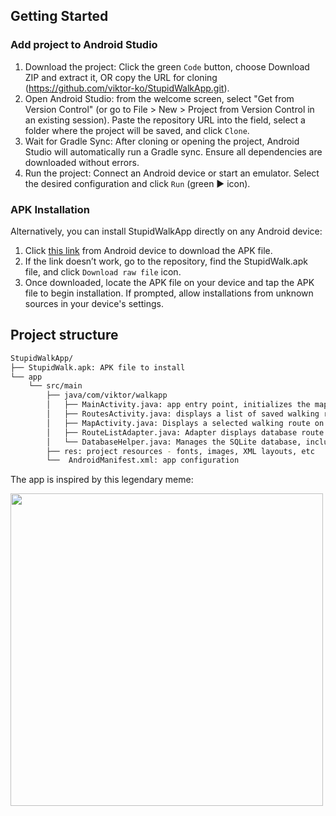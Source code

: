 
##  Getting Started

###  Add project to Android Studio 
1. Download the project: Click the green `Code` button, choose Download ZIP and extract it, OR copy the URL for cloning (https://github.com/viktor-ko/StupidWalkApp.git).
2. Open Android Studio: from the welcome screen, select "Get from Version Control" (or go to File > New > Project from Version Control in an existing session). Paste the repository URL into the field, select a folder where the project will be saved, and click `Clone`.
3. Wait for Gradle Sync: After cloning or opening the project, Android Studio will automatically run a Gradle sync. Ensure all dependencies are downloaded without errors.
4. Run the project: Connect an Android device or start an emulator. Select the desired configuration and click `Run` (green ▶️ icon).

###  APK Installation
Alternatively, you can install StupidWalkApp directly on any Android device:

1. Click [this link]( https://github.com/viktor-ko/StupidWalkApp/raw/refs/heads/main/StupidWalk.apk) from Android device to download the APK file.
2. If the link doesn’t work, go to the repository, find the StupidWalk.apk file, and click `Download raw file` icon.
3. Once downloaded, locate the APK file on your device and tap the APK file to begin installation. If prompted, allow installations from unknown sources in your device's settings.

## Project structure

```sh
StupidWalkApp/
├── StupidWalk.apk: APK file to install
└── app
    └── src/main
        ├── java/com/viktor/walkapp
        │   ├── MainActivity.java: app entry point, initializes the map and generates random walking routes
        │   ├── RoutesActivity.java: displays a list of saved walking routes. Users can click on a route to view it on the map
        │   ├── MapActivity.java: Displays a selected walking route on the map (navigator mode)
        │   ├── RouteListAdapter.java: Adapter displays database route information as a list view
        │   └── DatabaseHelper.java: Manages the SQLite database, including creating tables, inserting data, and updating addresses
        ├── res: project resources - fonts, images, XML layouts, etc
        └──  AndroidManifest.xml: app configuration    
```
The app is inspired by this legendary meme:

<img src="https://github.com/noeigenschaften/StupidWalkApp/assets/36310815/c09f57d7-ef90-490d-9f81-32cd58e3337c" width="500">
